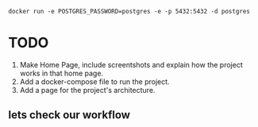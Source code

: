 ```
docker run -e POSTGRES_PASSWORD=postgres -e -p 5432:5432 -d postgres
```

# TODO 
1. Make Home Page, include screentshots and explain how the project works in that home page.
2. Add a docker-compose file to run the project.
3. Add a page for the project's architecture.


## lets check our workflow